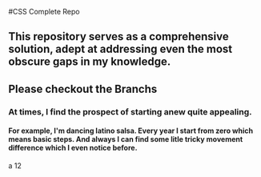 #CSS Complete Repo

## This repository serves as a comprehensive solution, adept at addressing even the most obscure gaps in my knowledge.

## Please checkout the Branchs

### At times, I find the prospect of starting anew quite appealing.

#### For example, I'm dancing latino salsa. Every year I start from zero which means basic steps. And always I can find some litle tricky movement difference which I even notice before.
a
12


